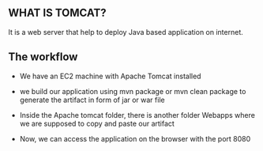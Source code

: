 ## WHAT IS TOMCAT?

It is a web server that help to deploy Java based application on internet.

## The workflow

- We have an EC2 machine with Apache Tomcat installed

- we build our application using mvn package or mvn clean package to generate the artifact in form of jar or war file

- Inside the Apache tomcat folder, there is another folder Webapps where we are supposed to copy and paste our artifact

- Now, we can access the application on the browser with the port 8080
